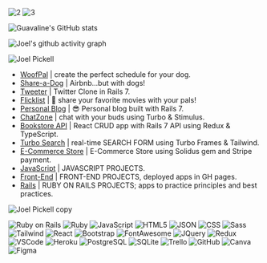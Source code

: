 <!-- ![GHBG](https://user-images.githubusercontent.com/100665876/227019642-793dd2e3-3dd8-4cd9-9074-0c35bf6d526e.jpeg) -->
![2](https://user-images.githubusercontent.com/100665876/232917865-abf36995-a16d-483a-9499-56160a870c67.png)
![3](https://user-images.githubusercontent.com/100665876/232918130-5d2e304a-9a5b-429f-9968-b61e40b6f3ef.png)

![Guavaline's GitHub stats](https://github-readme-stats.vercel.app/api?username=guavalines&show_icons=true&theme=chartreuse-dark)

![Joel's github activity graph](https://github-readme-activity-graph.cyclic.app/graph?username=Guavalines&theme=merko
)




<!-- # Selected Projects: -->
![Joel Pickell](https://user-images.githubusercontent.com/100665876/228169021-bbe9982b-b202-45c8-ba61-d767b9141572.jpeg)


- [WoofPal](https://github.com/Guavalines/woof_pal) | create the perfect schedule for your dog.
- [Share-a-Dog](https://github.com/Guavalines/share_a-dog) | Airbnb...but with dogs!
- [Tweeter](https://github.com/Guavalines/Tweeter) | Twitter Clone in Rails 7.
- [Flicklist](https://github.com/Guavalines/rails-watch-list) | 🍿 share your favorite movies with your pals!
- [Personal Blog](https://github.com/Guavalines/my_own_blog_app) | 😎 Personal blog built with Rails 7.
- [ChatZone](https://github.com/Guavalines/ChatZone) | chat with your buds using Turbo & Stimulus.
- [Bookstore API](https://github.com/Guavalines/Bookstore) | React CRUD app with Rails 7 API using Redux & TypeScript.
- [Turbo Search](https://github.com/Guavalines/Turbo_Search_Form) | real-time SEARCH FORM using Turbo Frames & Tailwind.
- [E-Commerce Store](https://github.com/Guavalines/E-Commerce_Store) | E-Commerce Store using Solidus gem and Stripe payment.
- [JavaScript](https://github.com/stars/Guavalines/lists/javascript) | JAVASCRIPT PROJECTS.
- [Front-End](https://github.com/stars/Guavalines/lists/front-end) | FRONT-END PROJECTS, deployed apps in GH pages.
- [Rails](https://github.com/stars/Guavalines/lists/rails) | RUBY ON RAILS PROJECTS; apps to practice principles and best practices.

<!-- 
# Current Tools: -->

![Joel Pickell copy](https://user-images.githubusercontent.com/100665876/228170019-476e5cd3-d93d-4472-9288-bd18a31ba3ee.jpeg)


![Ruby on Rails](https://img.shields.io/badge/Ruby_on_Rails-CC0000?style=for-the-badge&logo=ruby-on-rails&logoColor=white)
![Ruby](https://img.shields.io/badge/Ruby-CC342D?style=for-the-badge&logo=ruby&logoColor=white)
![JavaScript](https://img.shields.io/badge/JavaScript-323330?style=for-the-badge&logo=javascript&logoColor=F7DF1E)
![HTML5](https://img.shields.io/badge/HTML5-E34F26?style=for-the-badge&logo=html5&logoColor=white)
![JSON](https://img.shields.io/badge/json-5E5C5C?style=for-the-badge&logo=json&logoColor=white)
![CSS](https://img.shields.io/badge/CSS3-1572B6?style=for-the-badge&logo=css3&logoColor=white)
![Sass](https://img.shields.io/badge/Sass-CC6699?style=for-the-badge&logo=sass&logoColor=white)
![Tailwind](https://img.shields.io/badge/Tailwind_CSS-38B2AC?style=for-the-badge&logo=tailwind-css&logoColor=white)
![React](https://img.shields.io/badge/React-20232A?style=for-the-badge&logo=react&logoColor=61DAFB)
![Bootstrap](https://img.shields.io/badge/Bootstrap-563D7C?style=for-the-badge&logo=bootstrap&logoColor=white)
![FontAwesome](https://img.shields.io/badge/Font_Awesome-339AF0?style=for-the-badge&logo=fontawesome&logoColor=white)
![JQuery](https://img.shields.io/badge/jQuery-0769AD?style=for-the-badge&logo=jquery&logoColor=white)
![Redux](https://img.shields.io/badge/Redux-593D88?style=for-the-badge&logo=redux&logoColor=white)
![VSCode](https://img.shields.io/badge/VSCode-0078D4?style=for-the-badge&logo=visual%20studio%20code&logoColor=white)
![Heroku](https://img.shields.io/badge/Heroku-430098?style=for-the-badge&logo=heroku&logoColor=white)
![PostgreSQL](https://img.shields.io/badge/PostgreSQL-316192?style=for-the-badge&logo=postgresql&logoColor=white)
![SQLite](https://img.shields.io/badge/SQLite-07405E?style=for-the-badge&logo=sqlite&logoColor=white)
![Trello](https://img.shields.io/badge/Trello-0052CC?style=for-the-badge&logo=trello&logoColor=white)
![GitHub](https://img.shields.io/badge/GitHub-100000?style=for-the-badge&logo=github&logoColor=white)
![Canva](https://img.shields.io/badge/Canva-%2300C4CC.svg?&style=for-the-badge&logo=Canva&logoColor=white)
![Figma](https://img.shields.io/badge/Figma-F24E1E?style=for-the-badge&logo=figma&logoColor=white)


